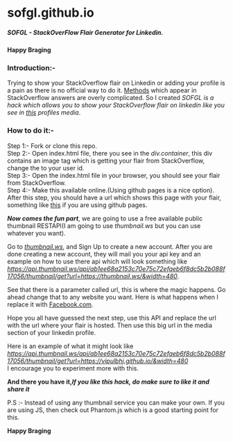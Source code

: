# sofgl.github.io
##### SOFGL - StackOverFlow Flair Generator for Linkedin.   

**Happy Braging**

### Introduction:-     
Trying to show your StackOverflow flair on Linkedin or adding your profile is a pain as there is no official way to do it. [Methods](https://meta.stackexchange.com/questions/287095/how-to-show-my-stack-exchange-flair-on-linkedin) which appear in StackOverflow answers are overly complicated. So I created _SOFGL is a hack which allows you to show your StackOverflow flair on linkedin like you see in [this](https://www.linkedin.com/in/vipul-bhardwaj-172a50145/) profiles media_.

### How to do it:-  
Step 1:- Fork or clone this repo.     
Step 2:- Open index.html file, there you see in the _div.container_, this div contains an image tag which is getting your flair from StackOverflow, change the _<user-id-number>_ to your user id.             
Step 3:- Open the index.html file in your browser, you should see your flair from StackOverflow.          
Step 4:- Make this available online.(Using github pages is a nice option).         
After this step, you should have a url which shows this page with your flair, something like [this](https://vipulbhj.github.io/) if you are using github pages.         


**_Now comes the fun part_**, we are going to use a free available public thumbnail RESTAPI(I am going to use _thumbnail.ws_ but you can use whatever you want).     


Go to [_thumbnail.ws_](https://thumbnail.ws/), and Sign Up to create a new account. After you are done creating a new account, they will mail you your api key and an example on how to use there api which will look something like _https://api.thumbnail.ws/api/ab1ee68a2153c70e75c72efaeb6f8dc5b2b088f17056/thumbnail/get?url=https://thumbnail.ws/&width=480_.      

See that there is a parameter called url, this is where the magic happens. Go ahead change that to any website you want. Here is what happens when I replace it with [Facebook.com](https://api.thumbnail.ws/api/ab1ee68a2153c70e75c72efaeb6f8dc5b2b088f17056/thumbnail/get?url=https://fb.com/&width=480).                   

Hope you all have guessed the next step, use this API and replace the url with the url where your flair is hosted. Then use this big url in the media section of your linkedin profile.          

Here is an example of what it might look like _https://api.thumbnail.ws/api/ab1ee68a2153c70e75c72efaeb6f8dc5b2b088f17056/thumbnail/get?url=https://vipulbhj.github.io/&width=480_      
I encourage you to experiment more with this.      

**And there you have it,_If you like this hack, do make sure to like it and share it_**                

P.S :- Instead of using any thumbnail service you can make your own. If you are using JS, then check out Phantom.js which is a good starting point for this.


**Happy Braging**
